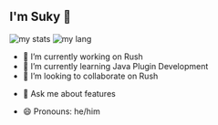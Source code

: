 ## I'm Suky 👋

<img alt="my stats" src="https://github-readme-stats.vercel.app/api?username=suky637&show_icons=true&theme=transparent"/>
<img alt="my lang" src="https://github-readme-stats.vercel.app/api/top-langs/?username=suky637"/>

- 🔭 I’m currently working on Rush
- 🌱 I’m currently learning Java Plugin Development
- 👯 I’m looking to collaborate on Rush
<!--- 🤔 I’m looking for help with -->
- 💬 Ask me about features
<!--- 📫 How to reach me: -->
- 😄 Pronouns: he/him

